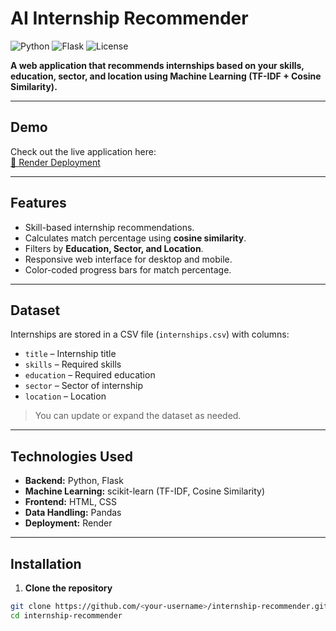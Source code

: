 # AI Internship Recommender

![Python](https://img.shields.io/badge/Python-3.10-blue)
![Flask](https://img.shields.io/badge/Flask-2.3-green)
![License](https://img.shields.io/badge/License-MIT-yellow)

**A web application that recommends internships based on your skills, education, sector, and location using Machine Learning (TF-IDF + Cosine Similarity).**

---

## **Demo**
Check out the live application here:  
[🔗 Render Deployment](https://ai-intern-hunt.onrender.com)

---

## **Features**
- Skill-based internship recommendations.  
- Calculates match percentage using **cosine similarity**.  
- Filters by **Education, Sector, and Location**.  
- Responsive web interface for desktop and mobile.  
- Color-coded progress bars for match percentage.  

---

## **Dataset**
Internships are stored in a CSV file (`internships.csv`) with columns:  
- `title` – Internship title  
- `skills` – Required skills  
- `education` – Required education  
- `sector` – Sector of internship  
- `location` – Location  

> You can update or expand the dataset as needed.  

---

## **Technologies Used**
- **Backend:** Python, Flask  
- **Machine Learning:** scikit-learn (TF-IDF, Cosine Similarity)  
- **Frontend:** HTML, CSS  
- **Data Handling:** Pandas  
- **Deployment:** Render  

---

## **Installation**
1. **Clone the repository**
```bash
git clone https://github.com/<your-username>/internship-recommender.git
cd internship-recommender
